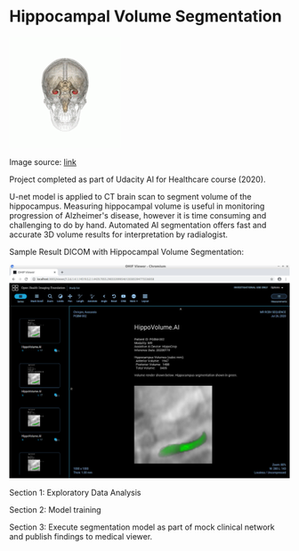 # Hippocampal Volume Segmentation

![](hippocampus-small.gif)

Image source: [link](https://commons.wikimedia.org/wiki/File:Hippocampus_small.gif)

Project completed as part of Udacity AI for Healthcare course (2020).

U-net model is applied to CT brain scan to segment volume of the hippocampus. Measuring hippocampal volume is useful in monitoring progression of Alzheimer's disease, however it is time consuming and challenging to do by hand. Automated AI segmentation offers fast and accurate 3D volume results for interpretation by radialogist.

Sample Result DICOM with Hippocampal Volume Segmentation:

![](Section3\OHIF_Report.PNG)

Section 1: Exploratory Data Analysis

Section 2: Model training

Section 3: Execute segmentation model as part of mock clinical network and publish findings to medical viewer.